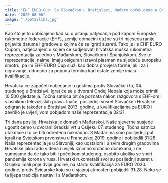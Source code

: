 ```yaml
---
title: "EHF EURO Cup: Sa Slovačkom u Bratislavi, Mađare dočekujemo u Osijeku"
date: "2020-08-06"
image: "./petaSlika.jpg"
---
```


Kao što je to uobičajeno kad su u pitanju natjecanja pod kapom Europske rukometne federacije (EHF), zemlje domaćini dužne su tri mjeseca ranije prijavite datume i gradove u kojima će se igrati susreti. Tako je i s EHF EURO Cupom, natjecanjem u kojem će sudjelovati hrvatska muška rukometna reprezentacija zajedno s Mađarskom, Slovačkom i Španjolskom. Sve te reprezentacije, naime, imaju osiguran izravni plasman na sljedeću europsku smotru, pa im EHF EURO Cup služi kao dobra provjera forme, ali i za i uigravanje, odnosno za popunu termina kad ostale zemlje imaju kvalifikacije.

Hrvatska će započeti natjecanje u gostima protiv Slovačke i to, 04. studenog u Bratislavi. Igrat će se u dvorani Ondej Nepala koja može primiti 10 500 gledatelja. Točna satnica bit će poznata nakon razgovora s EHF-om i vlasnikom televizijskih prava. Inače, posljednji susret Slovačke i Hrvatske odigran je također u Bratislavi 2013. godine, u kvalifikacijama za EURO i završio je uvjerljivom pobjedom naše reprezentacije 32:21.

Tri dana poslije, Hrvatska je domaćin Mađarskoj. Naše sjeverne susjede ugostit ćemo u dvorani Gradski vrt u Osijeku 07. studenog. Točna satnica utakmice i tu će biti određena naknadno. S Mađarima smo posljednji put igrali na Svjetskom prvenstvu u Francuskoj 2019. godine i pobijedili 31:28. Naša reprezentacija je u Slavoniji, kao uostalom i u svim drugim gradovima Hrvatske jako rado viđena i uvijek iznimno srdačno dočekana, i ne sumnjamo da će tako biti i početkom studenog, osobito ukoliko se smiri pandemija korona virusa. Hrvatski rukometaši svoj su posljednji susret u Osijeku imali prije dvije godine, na startu kvalifikacija za EURO 2020. godine, protiv Švicarske koju su u sjajnoj atmosferi pobijedili 31:28. Neka se ta lijepa tradicija nastavi i s Mađarskom.
